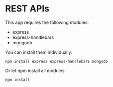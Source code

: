 # REST APIs
This app requires the following modules:
- express
- express-handlebars
- mongodb

You can install them individually:

<code>npm install express express-handlebars mongodb</code>

Or let npm install all modules:

<code>npm install</code>

